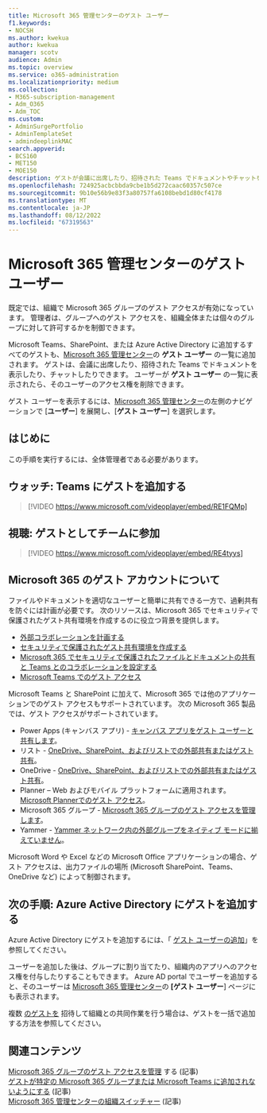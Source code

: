```yaml
---
title: Microsoft 365 管理センターのゲスト ユーザー
f1.keywords:
- NOCSH
ms.author: kwekua
author: kwekua
manager: scotv
audience: Admin
ms.topic: overview
ms.service: o365-administration
ms.localizationpriority: medium
ms.collection:
- M365-subscription-management
- Adm_O365
- Adm_TOC
ms.custom:
- AdminSurgePortfolio
- AdminTemplateSet
- admindeeplinkMAC
search.appverid:
- BCS160
- MET150
- MOE150
description: ゲストが会議に出席したり、招待された Teams でドキュメントやチャットを表示したりできるように、Microsoft 365 管理センターでゲスト ユーザーリストを設定する方法について説明します。
ms.openlocfilehash: 724925acbcbbda9cbe1b5d272caac60357c507ce
ms.sourcegitcommit: 9b10e56b9e83f3a80757fa6108bebd1d80cf4178
ms.translationtype: MT
ms.contentlocale: ja-JP
ms.lasthandoff: 08/12/2022
ms.locfileid: "67319563"
---
```

# <a name="guest-users-in-microsoft-365-admin-center"></a>Microsoft 365 管理センターのゲスト ユーザー

既定では、組織で Microsoft 365 グループのゲスト アクセスが有効になっています。 管理者は、グループへのゲスト アクセスを、組織全体または個々のグループに対して許可するかを制御できます。

Microsoft Teams、SharePoint、または Azure Active Directory に追加するすべてのゲストも、<a href="https://go.microsoft.com/fwlink/p/?linkid=2074830" target="_blank">Microsoft 365 管理センター</a>の **ゲスト ユーザー** の一覧に追加されます。 ゲストは、会議に出席したり、招待された Teams でドキュメントを表示したり、チャットしたりできます。
ユーザーが **ゲスト ユーザー** の一覧に表示されたら、そのユーザーのアクセス権を削除できます。

ゲスト ユーザーを表示するには、<a href="https://go.microsoft.com/fwlink/p/?linkid=2074830" target="_blank">Microsoft 365 管理センター</a>の左側のナビゲーションで [**ユーザー**] を展開し、[**ゲスト ユーザー**] を選択します。

## <a name="before-you-begin"></a>はじめに

この手順を実行するには、全体管理者である必要があります。

## <a name="watch-add-guests-to-teams"></a>ウォッチ: Teams にゲストを追加する

> [!VIDEO https://www.microsoft.com/videoplayer/embed/RE1FQMp]

## <a name="watch-join-a-team-as-a-guest"></a>視聴: ゲストとしてチームに参加

> [!VIDEO https://www.microsoft.com/videoplayer/embed/RE4tyys]

## <a name="understanding-guest-accounts-in-microsoft-365"></a>Microsoft 365 のゲスト アカウントについて

ファイルやドキュメントを適切なユーザーと簡単に共有できる一方で、過剰共有を防ぐには計画が必要です。 次のリソースは、Microsoft 365 でセキュリティで保護されたゲスト共有環境を作成するのに役立つ背景を提供します。
- [外部コラボレーションを計画する](../../solutions/plan-external-collaboration.md)
- [セキュリティで保護されたゲスト共有環境を作成する](../../solutions/create-secure-guest-sharing-environment.md)
- [Microsoft 365 でセキュリティで保護されたファイルとドキュメントの共有と Teams とのコラボレーションを設定する](../../solutions/setup-secure-collaboration-with-teams.md)
- [Microsoft Teams でのゲスト アクセス](/microsoftteams/guest-access)

Microsoft Teams と SharePoint に加えて、Microsoft 365 では他のアプリケーションでのゲスト アクセスもサポートされています。 次の Microsoft 365 製品では、ゲスト アクセスがサポートされています。

- Power Apps (キャンバス アプリ) - [キャンバス アプリをゲスト ユーザーと共有します](/power-apps/maker/canvas-apps/share-app-guests)。
- リスト - [OneDrive、SharePoint、およびリストでの外部共有またはゲスト共有](https://support.microsoft.com/office/external-or-guest-sharing-in-onedrive-sharepoint-and-lists-7aa070b8-d094-4921-9dd9-86392f2a79e7)。
- OneDrive - [OneDrive、SharePoint、およびリストでの外部共有またはゲスト共有](https://support.microsoft.com/office/external-or-guest-sharing-in-onedrive-sharepoint-and-lists-7aa070b8-d094-4921-9dd9-86392f2a79e7)。
- Planner – Web およびモバイル プラットフォームに適用されます。 [Microsoft Plannerでのゲスト アクセス](https://support.microsoft.com/office/guest-access-in-microsoft-planner-cc5d7f96-dced-4da4-ab62-08c72d9759c6)。
- Microsoft 365 グループ - [Microsoft 365 グループのゲスト アクセスを管理します](../create-groups/manage-guest-access-in-groups.md)。
- Yammer - [Yammer ネットワーク内の外部グループをネイティブ モードに揃えていません](/yammer/work-with-external-users/create-and-manage-external-groups)。

Microsoft Word や Excel などの Microsoft Office アプリケーションの場合、ゲスト アクセスは、出力ファイルの場所 (Microsoft SharePoint、Teams、OneDrive など) によって制御されます。

## <a name="next-steps-add-guests-in-azure-active-directory"></a>次の手順: Azure Active Directory にゲストを追加する

Azure Active Directory にゲストを追加するには、「 [ゲスト ユーザーの追加](/azure/active-directory/b2b/b2b-quickstart-add-guest-users-portal)」を参照してください。

ユーザーを追加した後は、グループに割り当てたり、組織内のアプリへのアクセス権を付与したりすることもできます。 Azure AD portal でユーザーを追加すると、そのユーザーは <a href="https://go.microsoft.com/fwlink/p/?linkid=2074830" target="_blank">Microsoft 365 管理センター</a>の **[ゲスト ユーザー**] ページにも表示されます。

複数 [のゲストを](/azure/active-directory/b2b/tutorial-bulk-invite) 招待して組織との共同作業を行う場合は、ゲストを一括で追加する方法を参照してください。

## <a name="related-content"></a>関連コンテンツ

[Microsoft 365 グループのゲスト アクセスを管理](../create-groups/manage-guest-access-in-groups.md) する (記事)\
[ゲストが特定の Microsoft 365 グループまたは Microsoft Teams に追加されないようにする](../../solutions/per-group-guest-access.md) (記事)\
[Microsoft 365 管理センターの組織スイッチャー](https://techcommunity.microsoft.com/t5/microsoft-365-blog/new-organization-switcher-in-the-microsoft-365-admin-center/ba-p/1165543) (記事)
